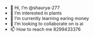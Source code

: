 - 👋 Hi, I’m @shaurya-277
- 👀 I’m interested in plants
- 🌱 I’m currently learning earing money
- 💞️ I’m looking to collaborate on is ai
- 📫 How to reach me 8299433376

<!---
shaurya-277/shaurya-277 is a ✨ special ✨ repository because its `README.md` (this file) appears on your GitHub profile.
You can click the Preview link to take a look at your changes.
--->
